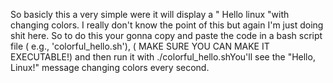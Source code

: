 So basicly this a very simple were it will display a " Hello linux "with changing colors. I really don't know the point of this but again I'm just doing shit here. So to do this your gonna copy and paste the code in a bash script file ( e.g., 'colorful_hello.sh'), ( MAKE SURE YOU CAN MAKE IT EXECUTABLE!) and then run it with ./colorful_hello.shYou'll see the "Hello, Linux!" message changing colors every second.
